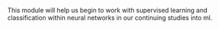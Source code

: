 This module will help us begin to work with supervised learning and classification within
neural networks in our continuing studies into ml.
